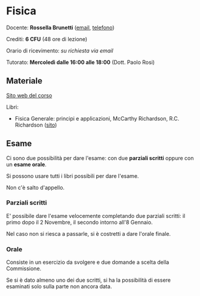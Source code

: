 # Fisica

Docente: **Rossella Brunetti** ([email](mailto:rossella.brunetti@unimore.it), [telefono](tel:+390592058371))

Crediti: **6 CFU** (48 ore di lezione)

Orario di ricevimento: _su richiesta via email_

Tutorato: **Mercoledì dalle 16:00 alle 18:00** (Dott. Paolo Rosi)

## Materiale

[Sito web del corso](https://dolly.fim.unimore.it/2019/course/view.php?id=84)

Libri:
- Fisica Generale: principi e applicazioni, McCarthy Richardson, R.C. Richardson ([sito](https://www.ateneonline.it/giambattista2e))

## Esame

Ci sono due possibilità per dare l'esame: con due **parziali scritti** oppure con un **esame orale**.

Si possono usare tutti i libri possibili per dare l'esame.

Non c'è salto d'appello.

### Parziali scritti

E' possibile dare l'esame velocemente completando due parziali scritti: il primo dopo il 2 Novembre, il secondo intorno all'8 Gennaio.

Nel caso non si riesca a passarle, si è costretti a dare l'orale finale.

### Orale

Consiste in un esercizio da svolgere e due domande a scelta della Commissione.

Se si è dato almeno uno dei due scritti, si ha la possibilità di essere esaminati solo sulla parte non ancora data.
